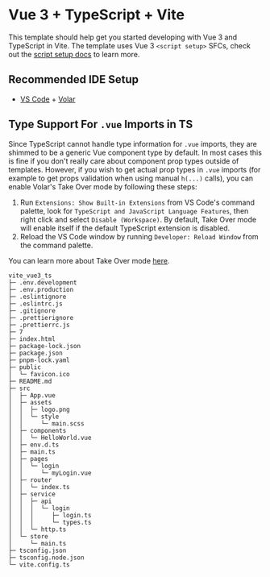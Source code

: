 # Vue 3 + TypeScript + Vite

This template should help get you started developing with Vue 3 and TypeScript in Vite. The template uses Vue 3 `<script setup>` SFCs, check out the [script setup docs](https://v3.vuejs.org/api/sfc-script-setup.html#sfc-script-setup) to learn more.

## Recommended IDE Setup

- [VS Code](https://code.visualstudio.com/) + [Volar](https://marketplace.visualstudio.com/items?itemName=johnsoncodehk.volar)

## Type Support For `.vue` Imports in TS

Since TypeScript cannot handle type information for `.vue` imports, they are shimmed to be a generic Vue component type by default. In most cases this is fine if you don't really care about component prop types outside of templates. However, if you wish to get actual prop types in `.vue` imports (for example to get props validation when using manual `h(...)` calls), you can enable Volar's Take Over mode by following these steps:

1. Run `Extensions: Show Built-in Extensions` from VS Code's command palette, look for `TypeScript and JavaScript Language Features`, then right click and select `Disable (Workspace)`. By default, Take Over mode will enable itself if the default TypeScript extension is disabled.
2. Reload the VS Code window by running `Developer: Reload Window` from the command palette.

You can learn more about Take Over mode [here](https://github.com/johnsoncodehk/volar/discussions/471).

```
vite_vue3_ts
├─ .env.development
├─ .env.production
├─ .eslintignore
├─ .eslintrc.js
├─ .gitignore
├─ .prettierignore
├─ .prettierrc.js
├─ 7
├─ index.html
├─ package-lock.json
├─ package.json
├─ pnpm-lock.yaml
├─ public
│  └─ favicon.ico
├─ README.md
├─ src
│  ├─ App.vue
│  ├─ assets
│  │  ├─ logo.png
│  │  └─ style
│  │     └─ main.scss
│  ├─ components
│  │  └─ HelloWorld.vue
│  ├─ env.d.ts
│  ├─ main.ts
│  ├─ pages
│  │  └─ login
│  │     └─ myLogin.vue
│  ├─ router
│  │  └─ index.ts
│  ├─ service
│  │  ├─ api
│  │  │  └─ login
│  │  │     ├─ login.ts
│  │  │     └─ types.ts
│  │  └─ http.ts
│  └─ store
│     └─ main.ts
├─ tsconfig.json
├─ tsconfig.node.json
└─ vite.config.ts

```